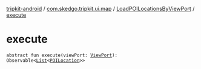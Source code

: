 [tripkit-android](../../index.md) / [com.skedgo.tripkit.ui.map](../index.md) / [LoadPOILocationsByViewPort](index.md) / [execute](./execute.md)

# execute

`abstract fun execute(viewPort: `[`ViewPort`](../../com.skedgo.tripkit.ui.map.home/-view-port/index.md)`): Observable<`[`List`](https://kotlinlang.org/api/latest/jvm/stdlib/kotlin.collections/-list/index.html)`<`[`POILocation`](../-p-o-i-location/index.md)`>>`